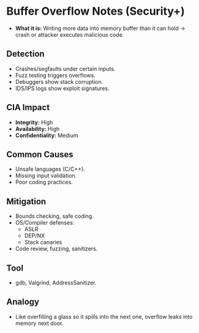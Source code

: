 # Buffer Overflow Notes (Security+)

- **What it is:** Writing more data into memory buffer than it can hold → crash or attacker executes malicious code.

## Detection
- Crashes/segfaults under certain inputs.
- Fuzz testing triggers overflows.
- Debuggers show stack corruption.
- IDS/IPS logs show exploit signatures.

## CIA Impact
- **Integrity:** High
- **Availability:** High
- **Confidentiality:** Medium

## Common Causes
- Unsafe languages (C/C++).
- Missing input validation.
- Poor coding practices.

## Mitigation
- Bounds checking, safe coding.
- OS/Compiler defenses:
  - ASLR
  - DEP/NX
  - Stack canaries
- Code review, fuzzing, sanitizers.

## Tool
- gdb, Valgrind, AddressSanitizer.

## Analogy
- Like overfilling a glass so it spills into the next one, overflow leaks into memory next door.
